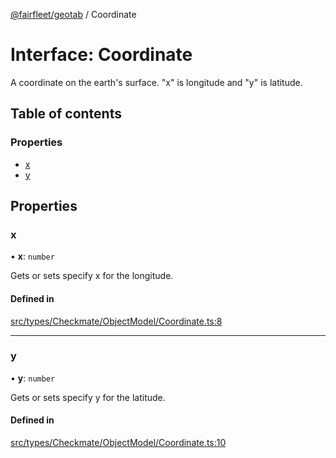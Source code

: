 [@fairfleet/geotab](../README.md) / Coordinate

# Interface: Coordinate

A coordinate on the earth's surface. "x" is longitude and "y" is latitude.

## Table of contents

### Properties

- [x](Coordinate.md#x)
- [y](Coordinate.md#y)

## Properties

### x

• **x**: `number`

Gets or sets specify x for the longitude.

#### Defined in

[src/types/Checkmate/ObjectModel/Coordinate.ts:8](https://github.com/fairfleet/geotab/blob/d57d931/src/types/Checkmate/ObjectModel/Coordinate.ts#L8)

___

### y

• **y**: `number`

Gets or sets specify y for the latitude.

#### Defined in

[src/types/Checkmate/ObjectModel/Coordinate.ts:10](https://github.com/fairfleet/geotab/blob/d57d931/src/types/Checkmate/ObjectModel/Coordinate.ts#L10)
